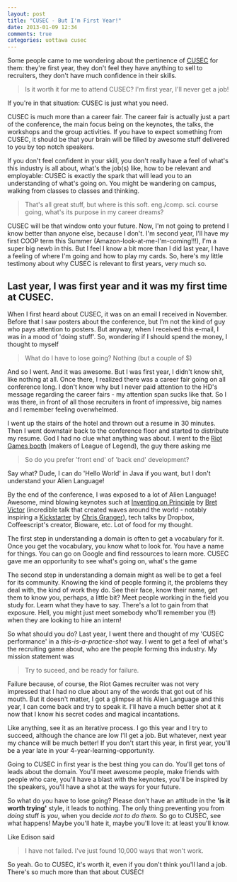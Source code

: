 ```yaml
---
layout: post
title: "CUSEC - But I'm First Year!"
date: 2013-01-09 12:34
comments: true
categories: uottawa cusec
---
```


Some people came to me wondering about the pertinence of [CUSEC][99] for them: they're first year, they don't feel they have anything to sell to recruiters, they don't have much confidence in their skills.

> Is it worth it for me to attend CUSEC?  I'm first year, I'll never get a job!

If you're in that situation: CUSEC is just what you need.

<!-- more -->

CUSEC is much more than a career fair.  The career fair is actually just a part of the conference, the main focus being on the keynotes, the talks, the workshops and the group activities. If you have to expect something from CUSEC, it should be that your brain will be filled by awesome stuff delivered to you by top notch speakers.

If you don't feel confident in your skill, you don't really have a feel of what's this industry is all about, what's the job(s) like, how to be relevant and employable: CUSEC is exactly the spark that will lead you to an understanding of what's going on.  You might be wandering on campus, walking from classes to classes and thinking.

> That's all great stuff, but where is this soft. eng./comp. sci. course going, what's its purpose in my career dreams?

CUSEC will be that window onto your future.  Now, I'm not going to pretend I know better than anyone else, because I don't.  I'm second year, I'll have my first COOP term this Summer (Amazon-look-at-me-I'm-coming!!!), I'm a super big newb in this.  But I feel I know a bit more than I did last year, I have a feeling of where I'm going and how to play my cards. So, here's my little testimony about why CUSEC is relevant to first years, very much so.

## Last year, I was first year and it was my first time at CUSEC.  

When I first heard about CUSEC, it was on an email I received in November.  Before that I saw posters about the conference, but I'm not the kind of guy who pays attention to posters.  But anyway, when I received this e-mail, I was in a mood of 'doing stuff'.  So, wondering if I should spend the money, I thought to myself

> What do I have to lose going?  Nothing (but a couple of $)

And so I went.  And it was awesome.  But I was first year, I didn't know shit, like nothing at all.  Once there, I realized there was a career fair going on all conference long.  I don't know why but I never paid attention to the HD's message regarding the career fairs - my attention span sucks like that. So I was there, in front of all those recruiters in front of impressive, big names and I remember feeling overwhelmed.  

I went up the stairs of the hotel and thrown out a resume in 30 minutes.  Then I went downstair back to the conference floor and started to distribute my resume. God I had no clue what anything was about.  I went to the [Riot Games booth][1] (makers of League of Legend), the guy there asking me

> So do you prefer 'front end' of 'back end' development?

Say what? Dude, I can do 'Hello World' in Java if you want, but I don't understand your Alien Language!

By the end of the conference, I was exposed to a lot of Alien Language!  Awesome, mind blowing keynotes such at [Inventing on Principle][2] by [Bret Victor][5] (incredible talk that created waves around the world - notably inspiring a [Kickstarter][3] by [Chris Granger][4]), tech talks by Dropbox, Coffeescript's creator, Bioware, etc.  Lot of food for my thought.

The first step in understanding a domain is often to get a vocabulary for it.  Once you get the vocabulary, you know what to look for.  You have a name for things.  You can go on Google and find ressources to learn more.  CUSEC gave me an opportunity to see what's going on, what's the game 

The second step in understanding a domain might as well be to get a feel for its community.  Knowing the kind of people forming it, the problems they deal with, the kind of work they do.  See their face, know their name, get them to know you, perhaps, a little bit?  Meet people working in the field you study for.  Learn what they have to say.  There's a lot to gain from that exposure. Hell, you might just meet somebody who'll remember you (!!) when they are looking to hire an intern! 

So what should you do?  Last year, I went there and thought of my 'CUSEC performance' in a _this-is-a-practice-shot_ way.  I went to get a feel of what's the recruiting game about, who are the people forming this industry.  My mission statement was

> Try to suceed,  and be ready for failure.

Failure because, of course, the Riot Games recruiter was not very impressed that I had no clue about any of the words that got out of his mouth.  But it doesn't matter, I got a glimpse at his Alien Language and this year, I can come back and try to speak it.  I'll have a much better shot at it now that I know his secret codes and magical incantations.

Like anything, see it as an iterative process.  I go this year and I try to succeed, although the chance are low I'll get a job. But whatever, next year my chance will be much better!  If you don't start this year, in first year, you'll be a year late in your 4-year-learning-opportunity.

Going to CUSEC in first year is the best thing you can do.  You'll get tons of leads about the domain.  You'll meet awesome people, make friends with people who care, you'll have a blast with the keynotes, you'll be inspired by the speakers, you'll have a shot at the ways for your future.

So what do you have to lose going?  Please don't have an attitude in the __'is it worth trying'__ style, it leads to nothing.  The only thing preventing you from _doing_ stuff is _you_, when you decide _not to do them_.  So go to CUSEC, see what happens!  Maybe you'll hate it, maybe you'll love it: at least you'll know.

Like Edison said

> I have not failed. I've just found 10,000 ways that won't work.

So yeah. Go to CUSEC, it's worth it, even if you don't think you'll land a job.  There's so much more than that about CUSEC!

[1]: http://www.riotgames.com/
[2]: http://vimeo.com/36579366
[3]: http://www.kickstarter.com/projects/ibdknox/light-table
[4]: http://www.chris-granger.com/
[5]: http://www.worrydream.com
[99]: http://2013.cusec.net/
